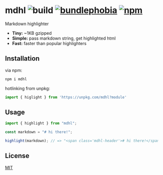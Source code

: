 # mdhl ![build](https://github.com/petersolopov/mdhl/workflows/build/badge.svg) [![bundlephobia](https://badgen.net/bundlephobia/minzip/mdhl)](https://bundlephobia.com/result?p=mdhl) [![npm](https://badgen.net/npm/v/mdhl)](https://www.npmjs.com/package/mdhl)

Markdown highlighter

- **Tiny:** ~1KB gzipped
- **Simple:** pass markdown string, get highlighted html
- **Fast:** faster than popular highlighters

## Installation

via npm:

```bash
npm i mdhl
```

hotlinking from unpkg:

```js
import { higlight } from 'https://unpkg.com/mdhl?module' 
```

## Usage

```js
import { highlight } from "mdhl";

const markdown = "# hi there!";

highlight(markdown); // => "<span class='mdhl-header'># hi there!</span>" 
```


## License

[MIT](/LICENSE)

